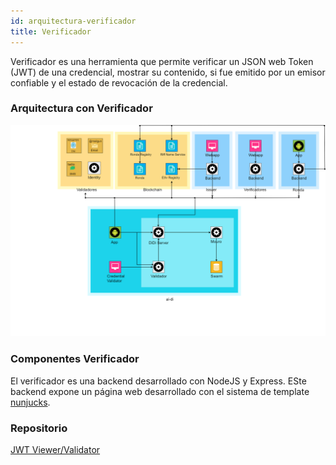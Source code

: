 ```yaml
---
id: arquitectura-verificador
title: Verificador
---
```


Verificador es una herramienta que permite verificar un JSON web Token (JWT) de una credencial, mostrar su contenido, si fue emitido por un emisor confiable y el estado de revocación de la credencial.

### Arquitectura con Verificador
![Componentes arquitectura](../../../images/didi-ssi-arquitectura-componentes-con-verificador.png)

### Componentes Verificador
El verificador es una backend desarrollado con NodeJS y Express. ESte backend expone un página web desarrollado con el sistema de template [nunjucks](https://mozilla.github.io/nunjucks/).

### Repositorio
[JWT Viewer/Validator](https://github.com/ong-bitcoin-argentina/DIDI-SSI-JWT_validator_viewer)
